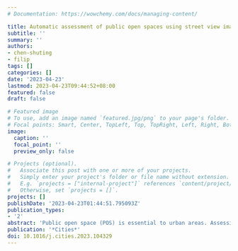 ```yaml
---
# Documentation: https://wowchemy.com/docs/managing-content/

title: Automatic assessment of public open spaces using street view imagery
subtitle: ''
summary: ''
authors:
- chen-shuting
- filip
tags: []
categories: []
date: '2023-04-23'
lastmod: 2023-04-23T09:44:52+08:00
featured: false
draft: false

# Featured image
# To use, add an image named `featured.jpg/png` to your page's folder.
# Focal points: Smart, Center, TopLeft, Top, TopRight, Left, Right, BottomLeft, Bottom, BottomRight.
image:
  caption: ''
  focal_point: ''
  preview_only: false

# Projects (optional).
#   Associate this post with one or more of your projects.
#   Simply enter your project's folder or file name without extension.
#   E.g. `projects = ["internal-project"]` references `content/project/deep-learning/index.md`.
#   Otherwise, set `projects = []`.
projects: []
publishDate: '2023-04-23T01:44:51.795093Z'
publication_types:
- '2'
abstract: 'Public open space (POS) is essential to urban areas. Assessing them usually requires tedious approaches such as fieldwork and manual processes. Street View Imagery (SVI) and Computer Vision (CV) have been adopted in some urban environment research, bringing fine granularity and human perspective. However, limited aspects have been subject in these studies, and SVI and CV have not been used for holistic POS assessment. This research introduces a novel approach of employing them in conjunction with traditionally used geospatial and remote sensing data for automating POS assessment and doing so extensively. Indicators from both subjective and objective perspectives are developed, and CV algorithms are adopted for retrieving visual features. In a case study spanning 800 POS in Hong Kong and Singapore, a method is designed to predict both subjective and objective scores. The results demonstrate the perceptual models achieved acceptable to high accuracy scores, and suggest that SVI reflects different aspects of POS compared to previous approaches. The paper concludes that SVI can be adopted in POS assessment as a new instrument, extending their research scope to rarely considered off-road areas, and contributing with a new approach for the design and allocation of POS in urban planning.'
publication: '*Cities*'
doi: 10.1016/j.cities.2023.104329
---
```

